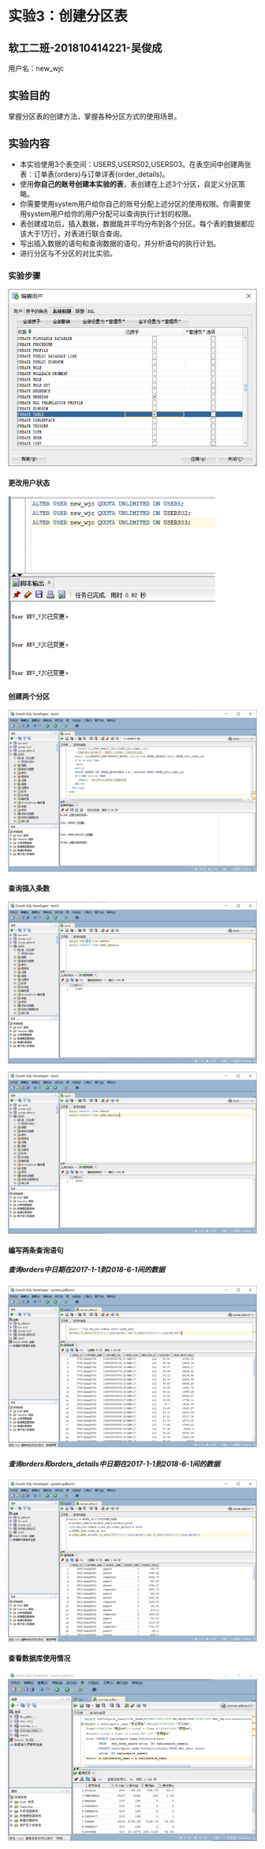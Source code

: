 # 实验3：创建分区表

## 软工二班-201810414221-吴俊成

用户名：new_wjc

## 实验目的

掌握分区表的创建方法，掌握各种分区方式的使用场景。

## 实验内容

- 本实验使用3个表空间：USERS,USERS02,USERS03。在表空间中创建两张表：订单表(orders)与订单详表(order_details)。
- 使用**你自己的账号创建本实验的表**，表创建在上述3个分区，自定义分区策略。
- 你需要使用system用户给你自己的账号分配上述分区的使用权限。你需要使用system用户给你的用户分配可以查询执行计划的权限。
- 表创建成功后，插入数据，数据能并平均分布到各个分区。每个表的数据都应该大于1万行，对表进行联合查询。
- 写出插入数据的语句和查询数据的语句，并分析语句的执行计划。
- 进行分区与不分区的对比实验。

### 实验步骤

![授予权限](./授予权限.png)

#### 更改用户状态

![变更权限](./变更权限.png)

#### 创建两个分区

![创建分区表](./创建分区表.png)

#### 查询插入条数

![10000](./10000.png)

![30000](./30000.png)

#### 编写两条查询语句

##### 查询orders中日期在2017-1-1到2018-6-1间的数据

![查询1](./查询1.png)

##### 查询orders和orders_details中日期在2017-1-1到2018-6-1间的数据

![查询2](./查询2.png)

#### 查看数据库使用情况

![查看数据库的使用情况](./查看数据库的使用情况.png)
